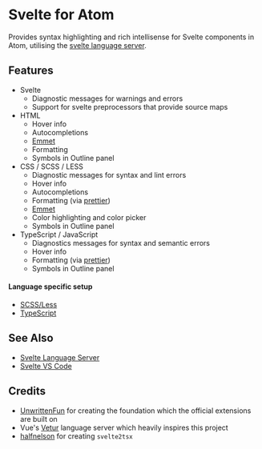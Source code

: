 # Svelte for Atom

Provides syntax highlighting and rich intellisense for Svelte components in Atom, utilising the [svelte language server](https://github.com/sveltejs/language-tools/).

## Features

-   Svelte
    -   Diagnostic messages for warnings and errors
    -   Support for svelte preprocessors that provide source maps
-   HTML
    -   Hover info
    -   Autocompletions
    -   [Emmet](https://emmet.io/)
    -   Formatting
    -   Symbols in Outline panel
-   CSS / SCSS / LESS
    -   Diagnostic messages for syntax and lint errors
    -   Hover info
    -   Autocompletions
    -   Formatting (via [prettier](https://github.com/prettier/prettier))
    -   [Emmet](https://emmet.io/)
    -   Color highlighting and color picker
    -   Symbols in Outline panel
-   TypeScript / JavaScript
    -   Diagnostics messages for syntax and semantic errors
    -   Hover info
    -   Formatting (via [prettier](https://github.com/prettier/prettier))
    -   Symbols in Outline panel

#### Language specific setup

-   [SCSS/Less](/packages/svelte-vscode/docs/preprocessors/scss.md)
-   [TypeScript](/packages/svelte-vscode/docs/preprocessors/typescript.md)

## See Also

-   [Svelte Language Server](https://github.com/sveltejs/language-tools/tree/master/packages/svelte-language-server)
-   [Svelte VS Code](https://github.com/sveltejs/language-tools/tree/master/packages/svelte-vscode)

## Credits

-   [UnwrittenFun](https://github.com/UnwrittenFun) for creating the foundation which the official extensions are built on
-   Vue's [Vetur](https://github.com/vuejs/vetur) language server which heavily inspires this project
-   [halfnelson](https://github.com/halfnelson) for creating `svelte2tsx`
